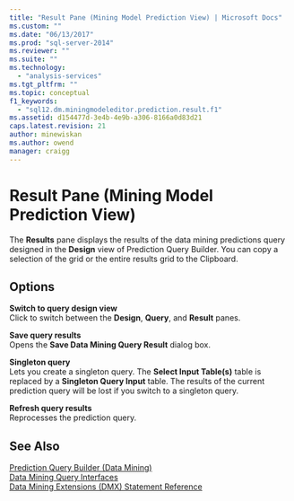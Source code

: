 ```yaml
---
title: "Result Pane (Mining Model Prediction View) | Microsoft Docs"
ms.custom: ""
ms.date: "06/13/2017"
ms.prod: "sql-server-2014"
ms.reviewer: ""
ms.suite: ""
ms.technology: 
  - "analysis-services"
ms.tgt_pltfrm: ""
ms.topic: conceptual
f1_keywords: 
  - "sql12.dm.miningmodeleditor.prediction.result.f1"
ms.assetid: d154477d-3e4b-4e9b-a306-8166a0d83d21
caps.latest.revision: 21
author: minewiskan
ms.author: owend
manager: craigg
---
```

# Result Pane (Mining Model Prediction View)
  The **Results** pane displays the results of the data mining predictions query designed in the **Design** view of Prediction Query Builder. You can copy a selection of the grid or the entire results grid to the Clipboard.  
  
## Options  
 **Switch to query design view**  
 Click to switch between the **Design**, **Query**, and **Result** panes.  
  
 **Save query results**  
 Opens the **Save Data Mining Query Result** dialog box.  
  
 **Singleton query**  
 Lets you create a singleton query. The **Select Input Table(s)** table is replaced by a **Singleton Query Input** table. The results of the current prediction query will be lost if you switch to a singleton query.  
  
 **Refresh query results**  
 Reprocesses the prediction query.  
  
## See Also  
 [Prediction Query Builder &#40;Data Mining&#41;](prediction-query-builder-data-mining.md)   
 [Data Mining Query Interfaces](data-mining/data-mining-query-tools.md)   
 [Data Mining Extensions &#40;DMX&#41; Statement Reference](/sql/dmx/data-mining-extensions-dmx-statements)  
  
  

